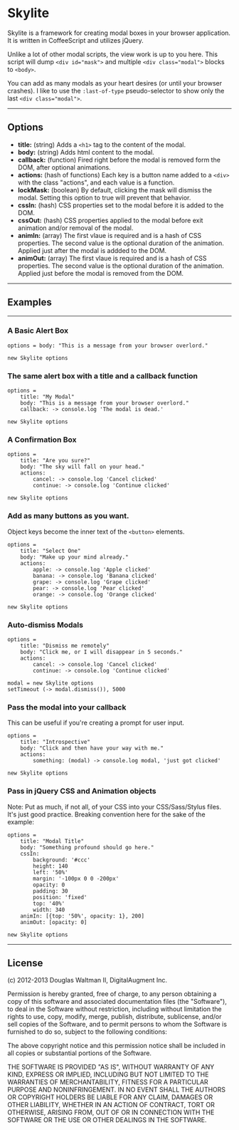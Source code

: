 # Skylite

Skylite is a framework for creating modal boxes in your browser application. It is written in CoffeeScript and utilizes jQuery.

Unlike a lot of other modal scripts, the view work is up to you here. This script will dump `<div id="mask">` and multiple `<div class="modal">` blocks to `<body>`.

You can add as many modals as your heart desires (or until your browser crashes). I like to use the `:last-of-type` pseudo-selector to show only the last `<div class="modal">`.

---

## Options

* **title:** (string) Adds a `<h1>` tag to the content of the modal.
* **body:** (string) Adds html content to the modal.
* **callback:** (function) Fired right before the modal is removed form the DOM, after optional animations.
* **actions:** (hash of functions) Each key is a button name added to a `<div>` with the class "actions", and each value is a function.
* **lockMask:** (boolean) By default, clicking the mask will dismiss the modal. Setting this option to true will prevent that behavior.
* **cssIn:** (hash) CSS properties set to the modal before it is added to the DOM.
* **cssOut:** (hash) CSS properties applied to the modal before exit animation and/or removal of the modal.
* **animIn:** (array) The first vlaue is required and is a hash of CSS properties. The second value is the optional duration of the animation. Applied just after the modal is addded to the DOM.
* **animOut:** (array) The first vlaue is required and is a hash of CSS properties. The second value is the optional duration of the animation. Applied just before the modal is removed from the DOM.

---

## Examples

---

### A Basic Alert Box

```
options = body: "This is a message from your browser overlord."

new Skylite options
```

### The same alert box with a title and a callback function

```
options =
    title: "My Modal"
    body: "This is a message from your browser overlord."
    callback: -> console.log 'The modal is dead.'

new Skylite options
```

### A Confirmation Box

```
options =
    title: "Are you sure?"
    body: "The sky will fall on your head."
    actions:
        cancel: -> console.log 'Cancel clicked'
        continue: -> console.log 'Continue clicked'

new Skylite options
```

### Add as many buttons as you want.

Object keys become the inner text of the `<button>` elements.

```
options =
    title: "Select One"
    body: "Make up your mind already."
    actions:
        apple: -> console.log 'Apple clicked'
        banana: -> console.log 'Banana clicked'
        grape: -> console.log 'Grape clicked'
        pear: -> console.log 'Pear clicked'
        orange: -> console.log 'Orange clicked'

new Skylite options
```

### Auto-dismiss Modals

```
options =
    title: "Dismiss me remotely"
    body: "Click me, or I will disappear in 5 seconds."
    actions:
        cancel: -> console.log 'Cancel clicked'
        continue: -> console.log 'Continue clicked'

modal = new Skylite options
setTimeout (-> modal.dismiss()), 5000

```

### Pass the modal into your callback

This can be useful if you're creating a prompt for user input.

```
options =
    title: "Introspective"
    body: "Click and then have your way with me."
    actions:
        something: (modal) -> console.log modal, 'just got clicked'

new Skylite options
```

### Pass in jQuery CSS and Animation objects

Note: Put as much, if not all, of your CSS into your CSS/Sass/Stylus files.
It's just good practice. Breaking convention here for the sake of the example:

```
options =
    title: "Modal Title"
    body: "Something profound should go here."
    cssIn:
        background: '#ccc'
        height: 140
        left: '50%'
        margin: '-100px 0 0 -200px'
        opacity: 0
        padding: 30
        position: 'fixed'
        top: '40%'
        width: 340
    animIn: [{top: '50%', opacity: 1}, 200]
    animOut: [opacity: 0]

new Skylite options
```

---

## License

(c) 2012-2013 Douglas Waltman II, DigitalAugment Inc.

Permission is hereby granted, free of charge, to any person obtaining
a copy of this software and associated documentation files (the
"Software"), to deal in the Software without restriction, including
without limitation the rights to use, copy, modify, merge, publish,
distribute, sublicense, and/or sell copies of the Software, and to
permit persons to whom the Software is furnished to do so, subject to
the following conditions:

The above copyright notice and this permission notice shall be
included in all copies or substantial portions of the Software.

THE SOFTWARE IS PROVIDED "AS IS", WITHOUT WARRANTY OF ANY KIND,
EXPRESS OR IMPLIED, INCLUDING BUT NOT LIMITED TO THE WARRANTIES OF
MERCHANTABILITY, FITNESS FOR A PARTICULAR PURPOSE AND
NONINFRINGEMENT. IN NO EVENT SHALL THE AUTHORS OR COPYRIGHT HOLDERS BE
LIABLE FOR ANY CLAIM, DAMAGES OR OTHER LIABILITY, WHETHER IN AN ACTION
OF CONTRACT, TORT OR OTHERWISE, ARISING FROM, OUT OF OR IN CONNECTION
WITH THE SOFTWARE OR THE USE OR OTHER DEALINGS IN THE SOFTWARE.